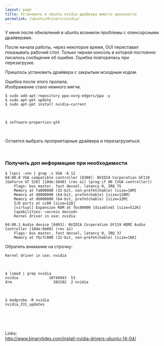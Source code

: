```yaml
---
layout: page
title: Установить в ubuntu nvidia драйвера вместо opensource
permalink: /ubuntu/drivers/nvidia/
---
```


У меня после обновлений в ubuntu возникли проблемы с опенсорсными драйверами.

После начала работы, через некоторое время, GUI переставал показывать рабочий стол. Только черная консоль в которой постоянно писалось сообщение об ошибке. Ошибка повторялась при перезагрузке.

Пришлось установить драйвера с закрытым исходным кодом.

Ошибка после этого пропала.  
Изображение стало немного мягче.


	$ sudo add-apt-repository ppa:xorg-edgers/ppa -y
	$ sudo apt-get update
	$ sudo apt-get install nvidia-current

<br/>

	$ software-properties-gtk

<br/>

Остается выбрать проприетарные драйвера и перезагрузиться.



<br/>

### Получить доп информацию при необходимости


	$ lspci -vnn | grep -i VGA -A 12
	04:00.0 VGA compatible controller [0300]: NVIDIA Corporation GF119 [GeForce GT 520] [10de:1040] (rev a1) (prog-if 00 [VGA controller])
		Flags: bus master, fast devsel, latency 0, IRQ 75
		Memory at fa000000 (32-bit, non-prefetchable) [size=16M]
		Memory at d8000000 (64-bit, prefetchable) [size=128M]
		Memory at d6000000 (64-bit, prefetchable) [size=32M]
		I/O ports at cc00 [size=128]
		[virtual] Expansion ROM at fbc00000 [disabled] [size=512K]
		Capabilities: <access denied>
		Kernel driver in use: nvidia

	04:00.1 Audio device [0403]: NVIDIA Corporation GF119 HDMI Audio Controller [10de:0e08] (rev a1)
		Flags: bus master, fast devsel, latency 0, IRQ 37
		Memory at fbcfc000 (32-bit, non-prefetchable) [size=16K]



Обратить внимание на строчку:

	Kernel driver in use: nvidia

<br/>

	$ lsmod | grep nvidia
	nvidia              10744943  53
	drm                   303102  2 nvidia



<br/>

	$ modprobe -R nvidia
	nvidia_331_updates


<br/><br/><br/>

Links:  
http://www.binarytides.com/install-nvidia-drivers-ubuntu-14-04/
